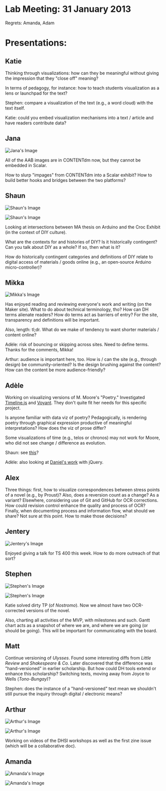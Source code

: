 # Lab Meeting: 31 January 2013 

Regrets: Amanda, Adam
 
# Presentations: 

## Katie 

Thinking through visualizations: how can they be meaningful without giving the impression that they "close off" meaning? 

In terms of pedagogy, for instance: how to teach students visualization as a lens or launchpad for the text? 

Stephen: compare a visualization of the text (e.g., a word cloud) with the text itself. 

Katie: could you embed visualization mechanisms into a text / article and have readers contribute data?   

## Jana 

![Jana's Image](https://raw.github.com/uvicmakerlab/meetings/master/2013Spring/01312013/jana.png)

All of the AAB images are in CONTENTdm now, but they cannot be embedded in Scalar.  

How to slurp "impages" from CONTENTdm into a Scalar exhibit? How to build better hooks and bridges between the two platforms? 

## Shaun

![Shaun's Image](https://raw.github.com/uvicmakerlab/meetings/master/2013Spring/01312013/shaun.png)

![Shaun's Image](https://raw.github.com/uvicmakerlab/meetings/master/2013Spring/01312013/shaun2.png)

Looking at intersections between MA thesis on Arduino and the Croc Exhibit (in the context of DIY culture).  

What are the contexts for and histories of DIY? Is it historically contingent? Can you talk about DIY as a whole? If so, then what is it? 

How do historically contingent categories and definitions of DIY relate to digital access of materials / goods online (e.g., an open-source Arduino micro-controller)? 

## Mikka  

![Mikka's Image](https://raw.github.com/uvicmakerlab/meetings/master/2013Spring/01312013/mikka.png)

Has enjoyed reading and reviewing everyone's work and writing (on the Maker site). What to do about technical terminology, tho? How can DH terms alienate readers? How do terms act as barriers of entry? For the site, transparency and definitions will be important. 

Also, length: tl;dr. What do we make of tendency to want shorter materials / content online? 

Adèle: risk of bouncing or skipping across sites. Need to define terms. Thanks for the comments, Mikka! 

Arthur: audience is important here, too. How is / can the site (e.g., through design) be community-oriented? Is the design brushing against the content? How can the content be more audience-friendly? 

## Adèle

Working on visualizing versions of M. Moore's "Poetry." Investigated [Timeline.js](http://timeline.verite.co/) and [Voyant](http://voyeurtools.org/). They don't quite fit her needs for this specific project.  

Is anyone familiar with data viz of poetry? Pedagogically, is rendering poetry through graphical expression productive of meaningful interpretations? How does the viz of prose differ? 

Some visualizations of time (e.g., telos or chronos) may not work for Moore, who did not see change / difference as evolution.  

Shaun: see [this](http://collection.eliterature.org/2/works/clifford_sweet_old_etcetera/sweetweb/sweetoldetc.html)? 

Adèle: also looking at [Daniel's work](https://vimeo.com/57707614) with jQuery.     

## Alex

Three things: first, how to visualize correspondences between stress points of a novel (e.g., by Proust)? Also, does a reversion count as a change? As a variant? Elsewhere, considering use of Git and GitHub for OCR corrections. How could revision control enhance the quality and process of OCR? Finally, when documenting process and information flow, what should we share? Not sure at this point. How to make those decisions? 

## Jentery

![Jentery's Image](https://raw.github.com/uvicmakerlab/meetings/master/2013Spring/01312013/jentery.png)

Enjoyed giving a talk for TS 400 this week. How to do more outreach of that sort? 

## Stephen

![Stephen's Image](https://raw.github.com/uvicmakerlab/meetings/master/2013Spring/01312013/stephen1.png)

![Stephen's Image](https://raw.github.com/uvicmakerlab/meetings/master/2013Spring/01312013/stephen2.png)

Katie solved dirty TP (of *Nostromo*). Now we almost have two OCR-corrected versions of the novel. 

Also, charting all activities of the MVP, with milestones and such. Gantt chart acts as a snapshot of where we are, and where we are going (or should be going). This will be important for communicating with the board.    

## Matt 

Continue versioning of *Ulysses*. Found some interesting diffs from *Little Review* and *Shakespeare & Co.* Later discovered that the difference was "hand-versioned" in earlier scholarship. But how could DH tools extend or enhance this scholarship? Switching texts, moving away from Joyce to Wells (*Tono-Bungay*)? 

Stephen: does the instance of a "hand-versioned" text mean we shouldn't still pursue the inquiry through digital / electronic means? 

## Arthur 

![Arthur's Image](https://raw.github.com/uvicmakerlab/meetings/master/2013Spring/01312013/arthur.png)

![Arthur's Image](https://raw.github.com/uvicmakerlab/meetings/master/2013Spring/01312013/arthur2.png)

Working on videos of the DHSI workshops as well as the first zine issue (which will be a collaborative doc).  

## Amanda

![Amanda's Image](https://raw.github.com/uvicmakerlab/meetings/master/2013Spring/01312013/amanda.jpeg)

![Amanda's Image](https://raw.github.com/uvicmakerlab/meetings/master/2013Spring/01312013/amanda2.jpg)